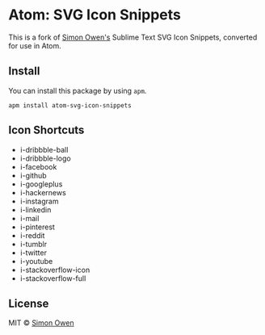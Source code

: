 # Atom: SVG Icon Snippets

This is a fork of [Simon Owen's](http://github.com/s10wen) Sublime Text SVG Icon Snippets, converted for use in Atom.


## Install

You can install this package by using `apm`.
```
apm install atom-svg-icon-snippets
```


## Icon Shortcuts

* i-dribbble-ball
* i-dribbble-logo
* i-facebook
* i-github
* i-googleplus
* i-hackernews
* i-instagram
* i-linkedin
* i-mail
* i-pinterest
* i-reddit
* i-tumblr
* i-twitter
* i-youtube
* i-stackoverflow-icon
* i-stackoverflow-full


## License

MIT © [Simon Owen](http://s10wen.com)
